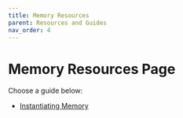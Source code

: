 ```yaml
---
title: Memory Resources
parent: Resources and Guides
nav_order: 4
---
```


# Memory Resources Page

Choose a guide below:

- [Instantiating Memory](memory-inst-guide.md)



